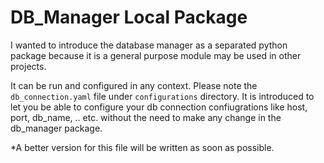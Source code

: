 # DB_Manager Local Package
I wanted to introduce the database manager as a separated python package because it is a general purpose module may be used in other projects.

It can be run and configured in any context. Please note the `db_connection.yaml` file under `configurations` directory. It is introduced to let you be able to configure your db connection confiugrations like host, port, db_name, .. etc. without the need to make any change in the db_manager package.

*A better version for this file will be written as soon as possible.